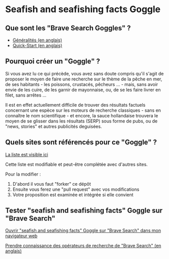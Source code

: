 # Seafish and seafishing facts Goggle

## Que sont les "Brave Search Goggles" ?
* [Généralités (en anglais)](https://search.brave.com/help/goggles)
* [Quick-Start (en anglais)](https://github.com/brave/goggles-quickstart)

## Pourquoi créer un "Goggle" ?

Si vous avez lu ce qui précède, vous avez sans doute compris qu'il s'agit de proposer le moyen de faire une recherche sur le thème de la pêche en mer, de ses habitants - les poissons, crustacés, pêcheurs ... - mais, sans avoir envie de les cuire, de les garnir de mayonnaise, ou, de se les faire livrer en filet, sans arrêtes ...

Il est en effet actuellement difficile de trouver des résultats factuels concernant une espèce sur les moteurs de recherche classiques - sans en connaître le nom scientifique - et encore, la sauce hollandaise trouvera le moyen de se glisser dans les résultats (SERP) sous forme de pubs, ou de "news, stories" et autres publicités deguisées.

## Quels sites sont référencés pour ce "Goggle" ?

[La liste est visible ici](https://github.com/opalesurfcasting/goggle/blob/main/opalesurfcastingnet.goggles)

Cette liste est modifiable et peut-être complétée avec d'autres sites.

Pour la modifier :

1. D'abord il vous faut "forker" ce dépôt
2. Ensuite vous ferez une "pull request" avec vos modifications
3. Votre proposition est examinée et intégrée si elle convient

## Tester "seafish and seafishing facts" Goggle sur "Brave Search"

[Ouvrir "seafish and seafishing facts" Goggle sur "Brave Search" dans mon navigateur web](https://search.brave.com/goggles?offset=0&spellcheck=0&goggles_id=https%3A%2F%2Fraw.githubusercontent.com%2Fopalesurfcasting%2Fgoggle%2Fmain%2Fopalesurfcastingnet.goggles)

[Prendre connaissance des opérateurs de recherche de "Brave Search" (en anglais)](https://safesearch.brave.com/help/operators)
